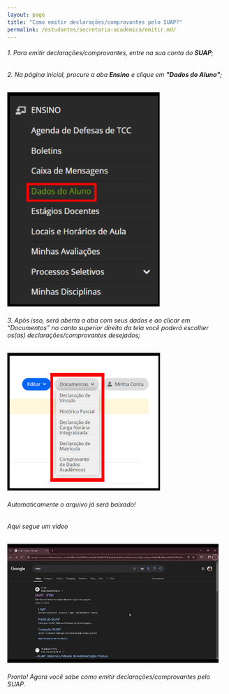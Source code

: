 ```yaml
---
layout: page
title: "Como emitir declarações/comprovantes pelo SUAP?"
permalink: /estudantes/secretaria-academica/emitir.md/
---
```


###### 1. Para emitir declarações/comprovantes, entre na sua conta do **SUAP**;
###### 2. Na página inicial, procure a aba **Ensino** e clique em **"Dados do Aluno"**;

![Imagem 1](</assets/img/declaracao1.png>)

###### 3. Após isso, será aberta a aba com seus dados e ao clicar em “Documentos” no canto superior direito da tela você poderá escolher os(as) declarações/comprovantes desejados;

![Imagem 2](</assets/img/declaracao2.png>)

###### Automaticamente o arquivo já será baixado!

###### Aqui segue um vídeo
![Aqui segue um gif](</assets/img/declaração.gif>)

###### Pronto! Agora você sabe como emitir declarações/comprovantes pelo SUAP.